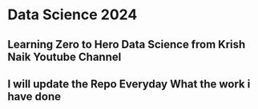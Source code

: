 # Data Science 2024

## Learning Zero to Hero Data Science from Krish Naik Youtube Channel
## I will update the Repo Everyday What the work i have done
